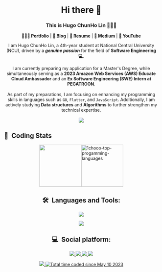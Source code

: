 <h1 align="center">Hi there 👋</h1>
<h3 align="center">This is Hugo ChunHo Lin 👨🏻‍💻</h3>

<div align="center">
    <p>
        <a href="https://1chooo-github-io-1chooo.vercel.app/" target="_blank"><b>👨🏻‍💻 Portfolio</b></a> |
        <a href="https://1chooo.github.io/1chooo-blog/" target="_blank"><b>📓 Blog</b></a> |
        <a href="https://1chooo-github-io-1chooo.vercel.app/resume" target="_blank"><b>🧳 Resume</b></a> |
        <a href="https://medium.com/@1chooo" target="_blank"><b>📠 Medium</b></a> |
        <a href="https://www.youtube.com/channel/UCpBU1rXOfdTtxX939f_P_dA" target="_blank"><b>🎥 YouTube</b></a>
    </p>
</div>

<div align="center">
  I am Hugo ChunHo Lin, a 4th-year student at National Central University (NCU), driven by a <strong><em>genuine passion</em></strong> for the field of <strong>Software Engineering 💻</strong>.
</div>

<br>

<div align="center">
  I am currently preparing my application for a Master's Degree, while simultaneously serving as a <strong>2023 Amazon Web Services (AWS) Educate Cloud Ambassador</strong> and an <strong>Ex Software Engineering (SWE) Intern at PEGATROON</strong>.
</div>

<br>
<div align="center">
  As part of my preparations, I am focusing on enhancing my programming skills in languages such as <code>GO</code>, <code>Flutter</code>, and <code>JavaScript</code>. Additionally, I am actively studying <strong>Data structures</strong> and <strong>Algorithms</strong> to further strengthen my technical expertise.
</div>

<br>

<div align="center"> 
  <img src="https://github-stats-alpha.vercel.app/api?username=1chooo&cc=22272e&tc=37BCF6&ic=fff&bc=0000">
</div>

## 📇 &nbsp;Coding Stats

<div style="display:flex;justify-content:center;">
  <img align="" height="137px" src="https://github-readme-stats-git-master-1chooo.vercel.app/api/top-langs/?username=1chooo&theme=vue-dark&langs_count=5&hide=fortran,javascript,tex,assembly,jupyter%20notebook,html＆hide_border=false&count_private=false&layout=compact&size_weight=1&count_weight=0" />
  <!-- <img align="" height="137px" src="https://github-readme-streak-stats.herokuapp.com/?user=1chooo&theme=vue-dark&hide_border=false" alt="1chooo-top-progamming-languages" /> -->
  <img align="" height="137px" src="https://github-readme-stats-git-master-1chooo.vercel.app/api?username=1chooo&theme=vue-dark&hide_border=false&count_private=true&show_icons=true&include_all_commits=false" alt="1chooo-top-progamming-languages" />
</div>

<h2 align="center">
    🛠 &nbsp;Languages and Tools:
</h2>

<p align="center">
  <a href="https://skillicons.dev">
    <img src="https://skillicons.dev/icons?i=python,cpp,c,java,go,js,latex,flutter" />
  </a>
</p>
<p align="center">
  <a href="https://skillicons.dev">
    <img src="https://skillicons.dev/icons?i=linux,vscode,github,aws,git,bash,docker,gitlab,figma" />
  </a>
</p>


<h2 align="center">
    💻 &nbsp;Social platform:
</h2>


<p align="center">
  <a href="https://www.linkedin.com/in/1chooo/">
    <img src="https://skillicons.dev/icons?i=linkedin" />
  </a>
  <a href="https://www.instagram.com/lcho____/">
    <img src="https://skillicons.dev/icons?i=instagram" />
  </a>
  <a href="https://discord.com/invite/lcho#9239">
    <img src="https://skillicons.dev/icons?i=discord" />
  </a>
  <a href="https://www.instagram.com/lcho____/">
    <img src="https://skillicons.dev/icons?i=twitter" />
  </a>
  
</p>


<div align="center">
  <a href="https://visitcount.itsvg.in">
    <img src="https://visitcount.itsvg.in/api?id=1chooo&label=Profile%20Views&color=9&icon=2&pretty=true" />
  </a>
  <a href="https://wakatime.com/@de962691-c66a-4501-860f-eb122ac6ea13"><img src="https://wakatime.com/badge/user/de962691-c66a-4501-860f-eb122ac6ea13.svg" alt="Total time coded since May 10 2023" /></a>
</div>


<!-- [![1chooo's wakatime stats](https://github-readme-stats-git-master-1chooo.vercel.app/api/wakatime?username=1chooo&theme=vue-dark)](https://github.com/anuraghazra/github-readme-stats) -->
